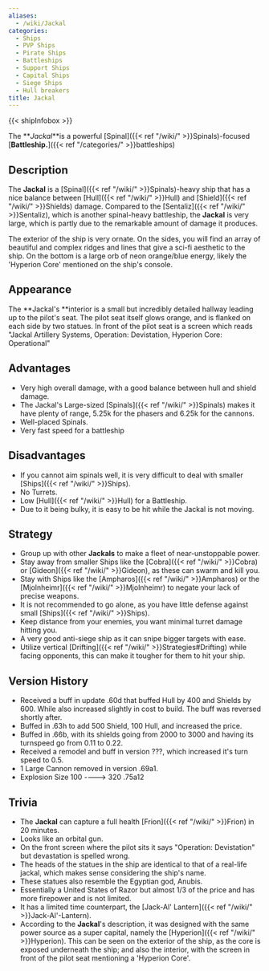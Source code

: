 ```yaml
---
aliases:
  - /wiki/Jackal
categories:
  - Ships
  - PVP Ships
  - Pirate Ships
  - Battleships
  - Support Ships
  - Capital Ships
  - Siege Ships
  - Hull breakers
title: Jackal
---
```


{{< shipInfobox >}}

The **_Jackal_**is a powerful [Spinal]({{< ref "/wiki/" >}}Spinals)-focused [**Battleship.**]({{< ref "/categories/" >}}battleships)

## Description

The **Jackal** is a [Spinal]({{< ref "/wiki/" >}}Spinals)-heavy ship that has a nice balance between [Hull]({{< ref "/wiki/" >}}Hull) and [Shield]({{< ref "/wiki/" >}}Shields) damage. Compared to the [Sentaliz]({{< ref "/wiki/" >}}Sentaliz), which is another spinal-heavy battleship, the **Jackal** is very large, which is partly due to the remarkable amount of damage it produces.

The exterior of the ship is very ornate. On the sides, you will find an array of beautiful and complex ridges and lines that give a sci-fi aesthetic to the ship. On the bottom is a large orb of neon orange/blue energy, likely the 'Hyperion Core' mentioned on the ship's console.

## Appearance

The **Jackal's **interior is a small but incredibly detailed hallway leading up to the pilot's seat. The pilot seat itself glows orange, and is flanked on each side by two statues. In front of the pilot seat is a screen which reads "Jackal Artillery Systems, Operation: Devistation, Hyperion Core: Operational"

## Advantages

- Very high overall damage, with a good balance between hull and shield damage.
- The Jackal's Large-sized [Spinals]({{< ref "/wiki/" >}}Spinals) makes it have plenty of range, 5.25k for the phasers and 6.25k for the cannons.
- Well-placed Spinals.
- Very fast speed for a battleship

## Disadvantages

- If you cannot aim spinals well, it is very difficult to deal with smaller [Ships]({{< ref "/wiki/" >}}Ships).
- No Turrets.
- Low [Hull]({{< ref "/wiki/" >}}Hull) for a Battleship.
- Due to it being bulky, it is easy to be hit while the Jackal is not moving.

## Strategy

- Group up with other **Jackals** to make a fleet of near-unstoppable power.
- Stay away from smaller Ships like the [Cobra]({{< ref "/wiki/" >}}Cobra) or [Gideon]({{< ref "/wiki/" >}}Gideon), as these can swarm and kill you.
- Stay with Ships like the [Ampharos]({{< ref "/wiki/" >}}Ampharos) or the [Mjolnheimr]({{< ref "/wiki/" >}}Mjolnheimr) to negate your lack of precise weapons.
- It is not recommended to go alone, as you have little defense against small [Ships]({{< ref "/wiki/" >}}Ships).
- Keep distance from your enemies, you want minimal turret damage hitting you.
- A very good anti-siege ship as it can snipe bigger targets with ease.
- Utilize vertical [Drifting]({{< ref "/wiki/" >}}Strategies#Drifting) while facing opponents, this can make it tougher for them to hit your ship.

## Version History

- Received a buff in update .60d that buffed Hull by 400 and Shields by 600. While also increased slightly in cost to build. The buff was reversed shortly after.
- Buffed in .63h to add 500 Shield, 100 Hull, and increased the price.
- Buffed in .66b, with its shields going from 2000 to 3000 and having its turnspeed go from 0.11 to 0.22.
- Received a remodel and buff in version ???, which increased it's turn speed to 0.5.
- 1 Large Cannon removed in version .69a1.
- Explosion Size 100 ----> 320 .75a12

## Trivia

- The **Jackal** can capture a full health [Frion]({{< ref "/wiki/" >}}Frion) in 20 minutes.
- Looks like an orbital gun.
- On the front screen where the pilot sits it says "Operation: Devistation" but devastation is spelled wrong.
- The heads of the statues in the ship are identical to that of a real-life jackal, which makes sense considering the ship's name.
- These statues also resemble the Egyptian god, Anubis.
- Essentially a United States of Razor but almost 1/3 of the price and has more firepower and is not limited.
- It has a limited time counterpart, the [Jack-Al' Lantern]({{< ref "/wiki/" >}}Jack-Al'-Lantern).
- According to the **Jackal**'s description, it was designed with the same power source as a super capital, namely the [Hyperion]({{< ref "/wiki/" >}}Hyperion). This can be seen on the exterior of the ship, as the core is exposed underneath the ship; and also the interior, with the screen in front of the pilot seat mentioning a 'Hyperion Core'.
